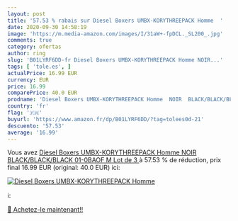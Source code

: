 ```yaml
---
layout: post
title: '57.53 % rabais sur Diesel Boxers UMBX-KORYTHREEPACK Homme  '
date: 2020-09-30 14:58:19
image: 'https://m.media-amazon.com/images/I/31aW+-fpDCL._SL200_.jpg'
comments: true
category: ofertas
author: ring
slug: 'B01LYRF6DD-fr Diesel Boxers UMBX-KORYTHREEPACK Homme NOIR...'
tags: [ 'tole.es', ]
actualPrice: 16.99 EUR
currency: EUR
price: 16.99
comparePrice: 40.0 EUR
prodname: 'Diesel Boxers UMBX-KORYTHREEPACK Homme  NOIR  BLACK/BLACK/BLACK 01-0BAOF   M  Lot de 3 '
country: 'fr'
flag: '🇫🇷'
buyurl: 'https://www.amazon.fr/dp/B01LYRF6DD/?tag=tolees0d-21'
descuento: '57.53'
average: '16.99'
---
```


Vous avez [Diesel Boxers UMBX-KORYTHREEPACK Homme  NOIR  BLACK/BLACK/BLACK 01-0BAOF   M  Lot de 3 ](https://www.amazon.fr/dp/B01LYRF6DD/?tag=tolees0d-21)  à  57.53 % de réduction, prix final  16.99 EUR (original: 40.0 EUR) ici:

[![Diesel Boxers UMBX-KORYTHREEPACK Homme  ](https://m.media-amazon.com/images/I/31aW+-fpDCL._SL200_.jpg)](https://www.amazon.fr/dp/B01LYRF6DD/?tag=tolees0d-21)

ℹ️:


[🛒 Achetez-le maintenant!!](https://www.amazon.fr/dp/B01LYRF6DD/?tag=tolees0d-21)
